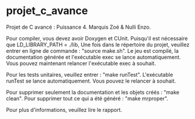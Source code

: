 # projet_c_avance

Projet de C avancé : Puissance 4.
Marquis Zoé & Nulli Enzo.

Pour compiler, vous devez avoir Doxygen et CUnit.
Puisqu'il est nécessaire que LD_LIBRARY_PATH = ./lib,
Une fois dans le répertoire du projet, veuillez entrer en ligne de commande : "source make.sh".
Le jeu est compilé, la documentation générée et l'exécutable exec se lance automatiquement.
Vous pouvez maintenant relancer l'exécutable exec à souhait.

Pour les tests unitaires, veuillez entrer : "make runTest".
L'exécutable runTest se lance automatiquement.
Vous pouvez le relancer à souhait.

Pour supprimer seulement la documentation et les objets créés : "make clean".
Pour supprimer tout ce qui a été généré : "make mrproper".

Pour plus d'informations, veuillez lire le rapport.
